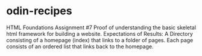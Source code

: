 # odin-recipes
HTML Foundations Assignment #7
Proof of understanding the basic skeletal html framework for building a website. 
Expectations of Results: A Directory consisting of a homepage (index) that links to a folder of pages. Each page consists of an ordered list that links back to the homepage.
